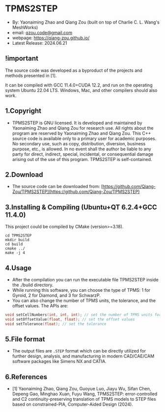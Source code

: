 # TPMS2STEP

- By: Yaonaiming Zhao and Qiang Zou  (built on top of Charlie C. L. Wang's MeshWorks)
-  email: qzou.code@gmail.com
- webpage: https://qiang-zou.github.io/
- Latest Release: 2024.06.21

## !important
The source code was developed as a byproduct of the projects and methods presented in [1].

It can be compiled with GCC 11.4.0+CUDA 12.2, and run on the operating system Ubuntu 22.04 LTS. Windows, Mac, and other compilers should also work.


1.Copyright
-----------

- TPMS2STEP is GNU licensed. It is developed and maintained by Yaonaiming Zhao and Qiang Zou for research use. All rights about the program are reserved by Yaonaiming Zhao and Qiang Zou. This C++ source code is available only to a primary user for academic purposes. No secondary use, such as copy, distribution, diversion, business purpose, etc., is allowed. In no event shall the author be liable to any party for direct, indirect, special, incidental, or consequential damage arising out of the use of this program. TPMS2STEP is self-contained.


2.Download
----------

- The source code can be downloaded from: [https://github.com/Qiang-Zou/TPMS2STEP](https://github.com/Qiang-Zou/TPMS2STEP)
  

3.Installing & Compiling (Ubuntu+QT 6.2.4+GCC 11.4.0)
-------------------------------------------

This project could be compiled by CMake (version>=3.18).

```shell
cd TPMS2STEP
mkdir build
cd build
cmake ../
make -j 4
```

4.Usage
-------

- After the compilation you can run the executable file TPMS2STEP inside the ./build directory.
- While running this software, you can choose the type of TPMS: 1 for Gyroid, 2 for Diamond, and 3 for SchwarzP.
- You can also change the number of TPMS units, the tolerance, and the offset values. The APIs are:

```c++
void setCellNumbers(int, int, int); // set the number of TPMS units for x,y,z directions
void setOffsetValue(float, float); // set the offset values
void setTolerance(float); // set the tolerance
```

5.File format
-------------

- The output files are <code>.STEP</code> format which can be directly utilized for further design, analysis, and manufacturing in modern CAD/CAE/CAM software packages like Simens NX and CATIA.

6.References
-------------

- [1] Yaonaiming Zhao, Qiang Zou, Guoyue Luo, Jiayu Wu, Sifan Chen, Depeng Gao, Minghao Xuan, Fuyu Wang, TPMS2STEP: error-controlled and C2 continuity-preserving translation of TPMS models to STEP files based on constrained-PIA, Computer-Aided Design (2024).
